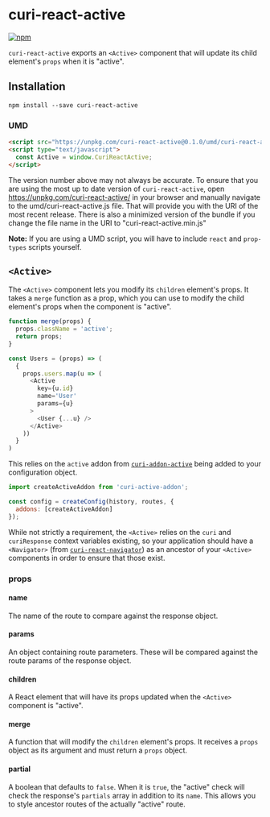 # curi-react-active

[![npm][badge]][npm-link]

[badge]: https://img.shields.io/npm/v/curi-react-active.svg
[npm-link]: https://npmjs.com/package/curi-react-active

`curi-react-active` exports an `<Active>` component that will update its child element's `props` when it is "active".

## Installation

```
npm install --save curi-react-active
```

### UMD

```html
<script src="https://unpkg.com/curi-react-active@0.1.0/umd/curi-react-active.js"></script>
<script type="text/javascript">
  const Active = window.CuriReactActive;
</script>
```

The version number above may not always be accurate. To ensure that you are using the most
up to date version of `curi-react-active`, open https://unpkg.com/curi-react-active/ in your
browser and manually navigate to the umd/curi-react-active.js file. That will provide you
with the URI of the most recent release. There is also a minimized version of the bundle
if you change the file name in the URI to "curi-react-active.min.js"

**Note:** If you are using a UMD script, you will have to include `react` and `prop-types` scripts yourself.

## `<Active>`

The `<Active>` component lets you modify its `children` element's props. It takes a `merge` function as a prop, which you can use to modify the child element's props when the component is "active".

```js
function merge(props) {
  props.className = 'active';
  return props; 
}

const Users = (props) => (
  {
    props.users.map(u => (
      <Active
        key={u.id}
        name='User'
        params={u}
      >
        <User {...u} />
      </Active>
    ))
  }
)
```

This relies on the `active` addon from [`curi-addon-active`](../curi-addon-active) being added to your configuration object.

```js
import createActiveAddon from 'curi-active-addon';

const config = createConfig(history, routes, {
  addons: [createActiveAddon]
});
```

While not strictly a requirement, the `<Active>` relies on the `curi` and `curiResponse` context variables existing, so your application should have a `<Navigator>` (from [`curi-react-navigator`](../curi-react-navigator)) as an ancestor of your `<Active>` components in order to ensure that those exist.

### props

#### name

The name of the route to compare against the response object.

#### params

An object containing route parameters. These will be compared against the route params of the response object.

#### children

A React element that will have its props updated when the `<Active>` component is "active".

#### merge

A function that will modify the `children` element's props. It receives a `props` object as its argument and must return a `props` object.

#### partial

A boolean that defaults to `false`. When it is `true`, the "active" check will check the response's `partials` array in addition to its `name`. This allows you to style ancestor routes of the actually "active" route.
